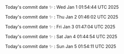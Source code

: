 Today's commit date ✨ : Wed Jan 1 01:54:44 UTC 2025 

Today's commit date ✨ : Thu Jan 2 01:46:02 UTC 2025 

Today's commit date ✨ : Fri Jan 3 01:47:04 UTC 2025 

Today's commit date ✨ : Sat Jan 4 01:44:54 UTC 2025 

Today's commit date ✨ : Sun Jan 5 01:54:11 UTC 2025 

